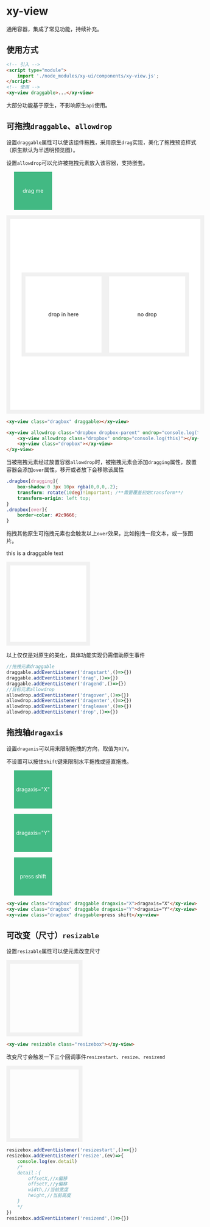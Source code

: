 # xy-view

通用容器，集成了常见功能，持续补充。

## 使用方式

```html
<!-- 引入 -->
<script type="module">
    import './node_modules/xy-ui/components/xy-view.js';
</script>
<!-- 使用 -->
<xy-view draggable>...</xy-view>
```

大部分功能基于原生，不影响原生`api`使用。

## 可拖拽`draggable`、`allowdrop`

设置`draggable`属性可以使该组件拖拽，采用原生`drag`实现，美化了拖拽预览样式（原生默认为半透明预览图）。

设置`allowdrop`可以允许被拖拽元素放入该容器，支持嵌套。

<style>
.dragbox{
    width: 100px;
    height: 100px;
    background: #42b983;
    color:#fff;
    display:flex;
    justify-content: center;
    align-items: center;
    transform: translateX(20px);
}
.dragbox:empty::after{
    content:'drag me'
}
.dragbox[dragging]{
    box-shadow:0 3px 10px rgba(0,0,0,.2);
    transform: rotate(10deg)!important;
    transform-origin: left top;
}
.dropbox{
    display:flex;
    justify-content:center;
    align-items:center;
    width: 200px;
    height: 200px;
    background: #fff;
    border: 10px solid #f1f1f1;
}
.dropbox-parent{
    width: 500px;
    height: 500px;
}
.dropbox[over]{
    border-color: #2c9666;
}
</style>

<xy-view class="dragbox" draggable></xy-view>

<xy-view allowdrop class="dropbox dropbox-parent" ondrop="console.log(this)">
    <xy-view allowdrop class="dropbox" ondrop="console.log(this)"><span>drop in here</span></xy-view>
    <span class="dropbox">no drop</span>
</xy-view>

```html
<xy-view class="dragbox" draggable></xy-view>

<xy-view allowdrop class="dropbox dropbox-parent" ondrop="console.log(this)">
    <xy-view allowdrop class="dropbox" ondrop="console.log(this)"></xy-view>
    <xy-view class="dropbox"></xy-view>
</xy-view>
```

当被拖拽元素经过放置容器`allowdrop`时，被拖拽元素会添加`dragging`属性，放置容器会添加`over`属性，移开或者放下会移除该属性

```css
.dragbox[dragging]{
    box-shadow:0 3px 10px rgba(0,0,0,.2);
    transform: rotate(10deg)!important; /**需要覆盖初始transform**/
    transform-origin: left top;
}
.dropbox[over]{
    border-color: #2c9666;
}
```

拖拽其他原生可拖拽元素也会触发以上`over`效果，比如拖拽一段文本，或一张图片。

<xy-text draggable>this is a draggable text</xy-text>

<xy-view allowdrop class="dropbox" ondrop="XyMessage.info(event.dataTransfer.getData('text'))"></xy-view>

以上仅仅是对原生的美化，具体功能实现仍需借助原生事件

```js
//拖拽元素draggable
draggable.addEventListener('dragstart',()=>{})
draggable.addEventListener('drag',()=>{})
draggable.addEventListener('dragend',()=>{})
//目标元素allowdrop
allowdrop.addEventListener('dragover',()=>{})
allowdrop.addEventListener('dragenter',()=>{})
allowdrop.addEventListener('dragleave',()=>{})
allowdrop.addEventListener('drop',()=>{})
```

## 拖拽轴`dragaxis`

设置`dragaxis`可以用来限制拖拽的方向，取值为`X|Y`。

不设置可以按住`Shift`键来限制水平拖拽或竖直拖拽。

<xy-view class="dragbox" draggable dragaxis="X">dragaxis="X"</xy-view>

<xy-view class="dragbox" draggable dragaxis="Y">dragaxis="Y"</xy-view>

<xy-view class="dragbox" draggable>press shift</xy-view>

```html
<xy-view class="dragbox" draggable dragaxis="X">dragaxis="X"</xy-view>
<xy-view class="dragbox" draggable dragaxis="Y">dragaxis="Y"</xy-view>
<xy-view class="dragbox" draggable>press shift</xy-view>
```

## 可改变（尺寸）`resizable`

设置`resizable`属性可以使元素改变尺寸

<style>
.resizebox{
    display:flex;
    justify-content:center;
    align-items:center;
    width:200px;
    height:200px;
    outline:10px solid #f1f1f1;
    outline-offset:-10px;
}
</style>

<xy-view resizable class="resizebox"></xy-view>

```html
<xy-view resizable class="resizebox"></xy-view>
```

改变尺寸会触发一下三个回调事件`resizestart`、`resize`、`resizend`

<xy-view resizable class="resizebox" onresize="this.textContent=event.detail.width+','+event.detail.height"></xy-view>

```js
resizebox.addEventListener('resizestart',()=>{})
resizebox.addEventListener('resize',(ev)=>{
    console.log(ev.detail)
    /*
    detail：{
        offsetX,//x偏移
        offsetY,//y偏移
        width,//当前宽度
        height,//当前高度
    }
    */
})
resizebox.addEventListener('resizend',()=>{})
```